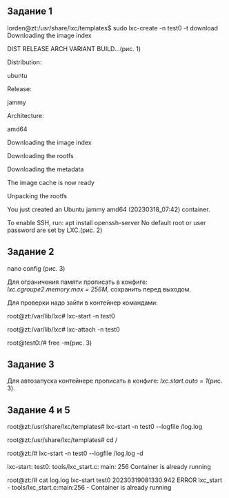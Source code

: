 ## Задание 1

lorden@zt:/usr/share/lxc/templates$ sudo lxc-create -n test0 -t download
Downloading the image index

DIST	RELEASE	ARCH	VARIANT	BUILD...(рис. 1)

Distribution:

ubuntu

Release:

jammy

Architecture:

amd64


Downloading the image index

Downloading the rootfs

Downloading the metadata

The image cache is now ready

Unpacking the rootfs



You just created an Ubuntu jammy amd64 (20230318_07:42) container.

To enable SSH, run: apt install openssh-server
No default root or user password are set by LXC.(рис. 2)

## Задание 2

nano config (рис. 3)

Для ограничения памяти прописать в конфиге: *lxc.cgroupe2.memory.max = 256M*, сохранить перед выходом.

Для проверки надо зайти в контейнер командами:

root@zt:/var/lib/lxc# lxc-start -n test0

root@zt:/var/lib/lxc# lxc-attach -n test0

root@test0:/# free -m(рис. 3)

## Задание 3
Для автозапуска контейнере прописать в конфиге: *lxc.start.auto = 1*(рис. 3).

## Задание 4 и 5

root@zt:/usr/share/lxc/templates# lxc-start -n test0 --logfile /log.log

root@zt:/usr/share/lxc/templates# cd /

root@zt:/# lxc-start -n test0 --logfile /log.log -d

lxc-start: test0: tools/lxc_start.c: main: 256 Container is already running

root@zt:/# cat log.log
lxc-start test0 20230319081330.942 ERROR    lxc_start - tools/lxc_start.c:main:256 - Container is already running






